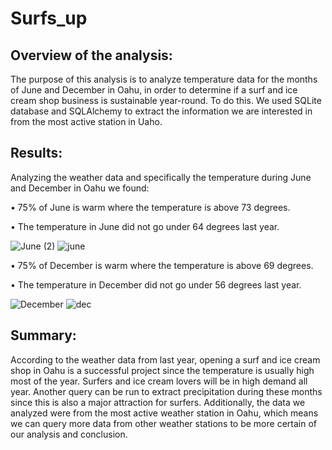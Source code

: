 # Surfs_up

## Overview of the analysis: 

The purpose of this analysis is to analyze temperature data for the months of June and December in Oahu, in order to determine if a surf and ice cream shop business is sustainable year-round. To do this. We used SQLite database and SQLAlchemy to extract the information we are interested in from the most active station in Uaho. 

## Results: 

Analyzing the weather data and specifically the temperature during June and December in Oahu we found:

•	75% of June is warm where the temperature is above 73 degrees.

•	The temperature in June did not go under 64 degrees last year.

![June (2)](https://user-images.githubusercontent.com/66279829/162646964-0ba4e383-8483-4a30-b8a8-90226ed579cf.png)
![june](https://user-images.githubusercontent.com/66279829/162646967-da0eb50e-9ae6-4e5e-90fa-144828f7091e.PNG)

•	75% of December is warm where the temperature is above 69 degrees.

•	The temperature in December did not go under 56 degrees last year.

![December](https://user-images.githubusercontent.com/66279829/162646971-510a86b0-be21-4849-9c81-9a433a3c46eb.png)
![dec](https://user-images.githubusercontent.com/66279829/162646973-e7e0e9ab-ad05-4035-b440-78998a8ed438.PNG)

## Summary:

According to the weather data from last year, opening a surf and ice cream shop in Oahu is a successful project since the temperature is usually high most of the year. Surfers and ice cream lovers will be in high demand all year. Another query can be run to extract precipitation during these months since this is also a major attraction for surfers.  Additionally, the data we analyzed were from the most active weather station in Oahu, which means we can query more data from other weather stations to be more certain of our analysis and conclusion.
